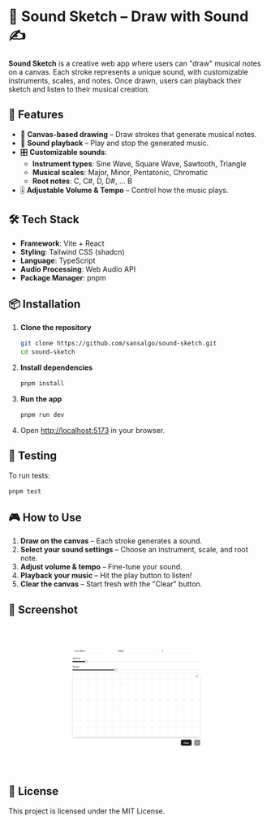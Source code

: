 # 🎵 Sound Sketch – Draw with Sound ✍️

**Sound Sketch** is a creative web app where users can "draw" musical notes on a canvas. Each stroke represents a unique sound, with customizable instruments, scales, and notes. Once drawn, users can playback their sketch and listen to their musical creation.

## 🚀 Features

- 🎨 **Canvas-based drawing** – Draw strokes that generate musical notes.
- 🎵 **Sound playback** – Play and stop the generated music.
- 🎛 **Customizable sounds**:
  - **Instrument types**: Sine Wave, Square Wave, Sawtooth, Triangle
  - **Musical scales**: Major, Minor, Pentatonic, Chromatic
  - **Root notes**: C, C#, D, D#, ... B
- 🎚 **Adjustable Volume & Tempo** – Control how the music plays.

## 🛠️ Tech Stack

- **Framework**: Vite + React
- **Styling**: Tailwind CSS (shadcn)
- **Language**: TypeScript
- **Audio Processing**: Web Audio API
- **Package Manager**: pnpm

## 📦 Installation

1. **Clone the repository**
   ```bash
   git clone https://github.com/sansalgo/sound-sketch.git
   cd sound-sketch
   ```
2. **Install dependencies**
   ```bash
   pnpm install
   ```
3. **Run the app**
   ```bash
   pnpm run dev
   ```
4. Open [http://localhost:5173](http://localhost:5173) in your browser.

## 🧪 Testing

To run tests:

```bash
pnpm test
```

## 🎮 How to Use

1. **Draw on the canvas** – Each stroke generates a sound.
2. **Select your sound settings** – Choose an instrument, scale, and root note.
3. **Adjust volume & tempo** – Fine-tune your sound.
4. **Playback your music** – Hit the play button to listen!
5. **Clear the canvas** – Start fresh with the "Clear" button.

## 🎨 Screenshot

![Sound Sketch Screenshot](screenshot.png)

## 📜 License

This project is licensed under the MIT License.
